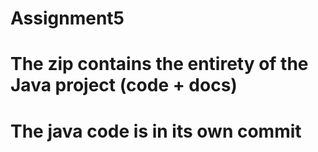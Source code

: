 # Assignment5

# The zip contains the entirety of the Java project (code + docs)

# The java code is in its own commit

